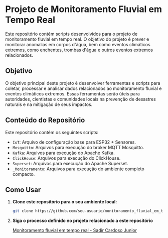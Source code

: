 # Projeto de Monitoramento Fluvial em Tempo Real

Este repositório contém scripts desenvolvidos para o projeto de monitoramento fluvial em tempo real. O objetivo do projeto é prever e monitorar anomalias em corpos d'água, bem como eventos climáticos extremos, como enchentes, trombas d'água e outros eventos extremos relacionados.

## Objetivo

O objetivo principal deste projeto é desenvolver ferramentas e scripts para coletar, processar e analisar dados relacionados ao monitoramento fluvial e eventos climáticos extremos. Essas ferramentas serão úteis para autoridades, cientistas e comunidades locais na prevenção de desastres naturais e na mitigação de seus impactos.

## Conteúdo do Repositório

Este repositório contém os seguintes scripts:

- `IoT`: Arquivo de configuração base para ESP32 + Sensores.
- `Mosquitto`: Arquivos para execução do broker MQTT Mosquitto.
- `Kafka`: Arquivos para execução do Apache Kafka.
- `ClickHouse`: Arquivos para execução do ClickHouse.
- `Superset`: Arquivos para execução do Apache Superset.
- `_Monitoramento`: Arquivos para execução do ambiente completo compacto.
  
## Como Usar

1. **Clone este repositório para o seu ambiente local:**

   ```bash
   git clone https://github.com/seu-usuario/monitoramento_fluvial_em_tempo_real.git

2. **Siga o processo definido no projeto relacionado a este repositório**
   
   [Monitoramento fluvial em tempo real - Sadir Cardoso Junior](https://docs.google.com/document/d/1R47c7LHclnFGiuTauVfhBeEQlSVKyRwz/edit?usp=sharing&ouid=111025913474336467080&rtpof=true&sd=true)
